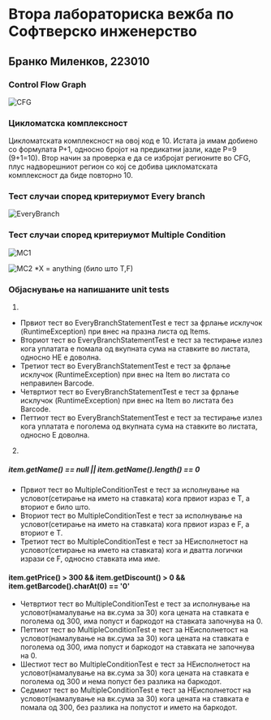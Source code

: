 # Втора лабораториска вежба по Софтверско инженерство

## Бранко Миленков, 223010


###  Control Flow Graph
![CFG](https://private-user-images.githubusercontent.com/117124883/333870770-b1d163d3-1c6c-4079-ace8-5ded739b300a.png?jwt=eyJhbGciOiJIUzI1NiIsInR5cCI6IkpXVCJ9.eyJpc3MiOiJnaXRodWIuY29tIiwiYXVkIjoicmF3LmdpdGh1YnVzZXJjb250ZW50LmNvbSIsImtleSI6ImtleTUiLCJleHAiOjE3MTY3MTg2NzQsIm5iZiI6MTcxNjcxODM3NCwicGF0aCI6Ii8xMTcxMjQ4ODMvMzMzODcwNzcwLWIxZDE2M2QzLTFjNmMtNDA3OS1hY2U4LTVkZWQ3MzliMzAwYS5wbmc_WC1BbXotQWxnb3JpdGhtPUFXUzQtSE1BQy1TSEEyNTYmWC1BbXotQ3JlZGVudGlhbD1BS0lBVkNPRFlMU0E1M1BRSzRaQSUyRjIwMjQwNTI2JTJGdXMtZWFzdC0xJTJGczMlMkZhd3M0X3JlcXVlc3QmWC1BbXotRGF0ZT0yMDI0MDUyNlQxMDEyNTRaJlgtQW16LUV4cGlyZXM9MzAwJlgtQW16LVNpZ25hdHVyZT00MzMwNzBkYzY3ODBkNmM5YTJkMGJmOWFmMmRiNWMyZDJkODc5ZWU0ZDRiNmE3ODE2NDE3YzE5Y2Y0NzZmNDBlJlgtQW16LVNpZ25lZEhlYWRlcnM9aG9zdCZhY3Rvcl9pZD0wJmtleV9pZD0wJnJlcG9faWQ9MCJ9.VUkE84M74tRnTTa8kdeCC6IjsIlodyN8SoQ0vxz-s1I)
### Цикломатска комплексност

Цикломатската комплексност на овој код е 10. Истата ја имам добиено со формулата P+1, односно бројот на предикатни јазли, каде P=9 (9+1=10). Втор начин за проверка е да се избројат регионите во CFG, плус надворешниот регион со кој се добива цикломатската комплексност да биде повторно 10.

### Тест случаи според критериумот  Every branch
![EveryBranch](https://private-user-images.githubusercontent.com/117124883/333871531-f1e043f7-4ff5-4f2e-84d1-5feb051a1182.png?jwt=eyJhbGciOiJIUzI1NiIsInR5cCI6IkpXVCJ9.eyJpc3MiOiJnaXRodWIuY29tIiwiYXVkIjoicmF3LmdpdGh1YnVzZXJjb250ZW50LmNvbSIsImtleSI6ImtleTUiLCJleHAiOjE3MTY3MTkzMzksIm5iZiI6MTcxNjcxOTAzOSwicGF0aCI6Ii8xMTcxMjQ4ODMvMzMzODcxNTMxLWYxZTA0M2Y3LTRmZjUtNGYyZS04NGQxLTVmZWIwNTFhMTE4Mi5wbmc_WC1BbXotQWxnb3JpdGhtPUFXUzQtSE1BQy1TSEEyNTYmWC1BbXotQ3JlZGVudGlhbD1BS0lBVkNPRFlMU0E1M1BRSzRaQSUyRjIwMjQwNTI2JTJGdXMtZWFzdC0xJTJGczMlMkZhd3M0X3JlcXVlc3QmWC1BbXotRGF0ZT0yMDI0MDUyNlQxMDIzNTlaJlgtQW16LUV4cGlyZXM9MzAwJlgtQW16LVNpZ25hdHVyZT0xZmU1YzBkNTkwODkwYjYxOWY0MDQ3ZDc5OWRlZDRlNzlmYzk3MTc0NjUzYzY2MTkyNDBiNjJjY2M0OTM3OGIyJlgtQW16LVNpZ25lZEhlYWRlcnM9aG9zdCZhY3Rvcl9pZD0wJmtleV9pZD0wJnJlcG9faWQ9MCJ9.bBdZ1XhnxZIV7jR01BIew94dpSsgQCHIX32_bPJBDGQ)

### Тест случаи според критериумот Multiple Condition
![MC1](https://private-user-images.githubusercontent.com/117124883/333871376-5c4f256f-f5f7-4d64-996a-34e430cc67a7.png?jwt=eyJhbGciOiJIUzI1NiIsInR5cCI6IkpXVCJ9.eyJpc3MiOiJnaXRodWIuY29tIiwiYXVkIjoicmF3LmdpdGh1YnVzZXJjb250ZW50LmNvbSIsImtleSI6ImtleTUiLCJleHAiOjE3MTY3MTkxNTksIm5iZiI6MTcxNjcxODg1OSwicGF0aCI6Ii8xMTcxMjQ4ODMvMzMzODcxMzc2LTVjNGYyNTZmLWY1ZjctNGQ2NC05OTZhLTM0ZTQzMGNjNjdhNy5wbmc_WC1BbXotQWxnb3JpdGhtPUFXUzQtSE1BQy1TSEEyNTYmWC1BbXotQ3JlZGVudGlhbD1BS0lBVkNPRFlMU0E1M1BRSzRaQSUyRjIwMjQwNTI2JTJGdXMtZWFzdC0xJTJGczMlMkZhd3M0X3JlcXVlc3QmWC1BbXotRGF0ZT0yMDI0MDUyNlQxMDIwNTlaJlgtQW16LUV4cGlyZXM9MzAwJlgtQW16LVNpZ25hdHVyZT00NWUwZmNiM2NjYjEyYmYyZjE2YjBmMTNlYTJjMmQ5OGI3YzNiODQ3Nzc4NDk4ZDk1ZDI5MjQxMzE0OGNkMDE2JlgtQW16LVNpZ25lZEhlYWRlcnM9aG9zdCZhY3Rvcl9pZD0wJmtleV9pZD0wJnJlcG9faWQ9MCJ9.iuMWdJpqAu3mkH1xJsXuVPoo19nCtj2QDt5CKLfiel8)

![MC2](https://private-user-images.githubusercontent.com/117124883/333869092-9419ad75-79d0-4a97-ba4d-08d11cd62b33.png?jwt=eyJhbGciOiJIUzI1NiIsInR5cCI6IkpXVCJ9.eyJpc3MiOiJnaXRodWIuY29tIiwiYXVkIjoicmF3LmdpdGh1YnVzZXJjb250ZW50LmNvbSIsImtleSI6ImtleTUiLCJleHAiOjE3MTY3MTg4ODIsIm5iZiI6MTcxNjcxODU4MiwicGF0aCI6Ii8xMTcxMjQ4ODMvMzMzODY5MDkyLTk0MTlhZDc1LTc5ZDAtNGE5Ny1iYTRkLTA4ZDExY2Q2MmIzMy5wbmc_WC1BbXotQWxnb3JpdGhtPUFXUzQtSE1BQy1TSEEyNTYmWC1BbXotQ3JlZGVudGlhbD1BS0lBVkNPRFlMU0E1M1BRSzRaQSUyRjIwMjQwNTI2JTJGdXMtZWFzdC0xJTJGczMlMkZhd3M0X3JlcXVlc3QmWC1BbXotRGF0ZT0yMDI0MDUyNlQxMDE2MjJaJlgtQW16LUV4cGlyZXM9MzAwJlgtQW16LVNpZ25hdHVyZT1iYWYyYjU2ZGViNzI3YTE0NzY0MzMyM2YzZGZlMmM5NjQxMWM4ZDNjODFiMjIyNTliNjY5NTBjZTRkNWZiZDZjJlgtQW16LVNpZ25lZEhlYWRlcnM9aG9zdCZhY3Rvcl9pZD0wJmtleV9pZD0wJnJlcG9faWQ9MCJ9.-nhXVpmTtzKi1KsF3Qg1xixrurygmjOuVNrpo74-Q-g)
*X = anything (било што T,F)
### Објаснување на напишаните unit tests
1.
- Првиот тест во EveryBranchStatementTest е тест за фрлање исклучок (RuntimeException) при внес на празна листа од Items. 
- Вториот тест во EveryBranchStatementTest е тест за тестирање излез кога уплатата е помала од вкупната сума на ставките во листата, односно НЕ е доволна.
- Третиот тест во EveryBranchStatementTest е тест за фрлање исклучок (RuntimeException) при внес на Item во листата со неправилен Barcode.
- Четвртиот тест во EveryBranchStatementTest е тест за фрлање исклучок (RuntimeException) при внес на Item во листата без Barcode.
- Петтиот тест во EveryBranchStatementTest е тест за тестирање излез кога уплатата е поголема од вкупната сума на ставките во листата, односно Е доволна.

2.
##### item.getName() == null || item.getName().length() == 0
- Првиот тест во MultipleConditionTest е тест за исполнување на условот(сетирање на името на ставката) кога првиот израз е Т, а вториот е било што.
- Вториот тест во MultipleConditionTest е тест за исполнување на условот(сетирање на името на ставката) кога првиот израз е F, а вториот е T.
- Третиот тест во MultipleConditionTest е тест за НЕисполнетост на условот(сетирање на името на ставката) кога и дватта логички изрази се F, односно ставката има име.

#### item.getPrice() > 300 && item.getDiscount() > 0 && item.getBarcode().charAt(0) == '0'
- Четвртиот тест во MultipleConditionTest е тест за исполнување на условот(намалување на вк.сума за 30) кога цената на ставката е поголема од 300, има попуст и баркодот на ставката започнува на 0.
- Петтиот тест во MultipleConditionTest е тест за НЕисполнетост на условот(намалување на вк.сума за 30) кога цената на ставката е поголема од 300, има попуст и баркодот на ставката не започнува на 0.
- Шестиот тест во MultipleConditionTest е тест за НЕисполнетост на условот(намалување на вк.сума за 30) кога цената на ставката е поголема од 300 и нема попуст без разлика на баркодот. 
- Седмиот тест во MultipleConditionTest е тест за НЕисполнетост на условот(намалување на вк.сума за 30) кога цената на ставката е помала од 300, без разлика на попустот и името на баркодот.